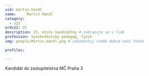 ```yaml
---
uid: martin.handl
name:     Martin Handl
category:
  - v22
ordv22: 25
description: 25. místo kandidátky # zobrazuje se v lide
profession: Vysokoškolský pedagog, fyzik
img: people/Martin_Handl.png # zakomentuj radek dokud není fotka

profiles:

---
```

Kandidát do zastupitelstva MČ Praha 3
